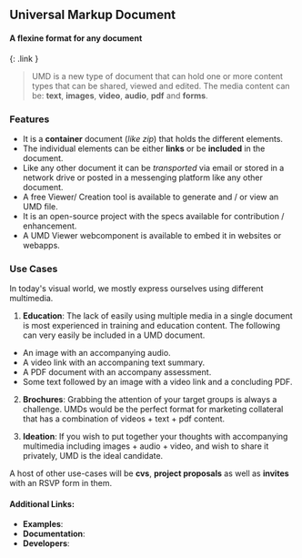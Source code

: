 ## Universal Markup Document
#### A flexine format for any document
{: .link }
<br/>
> UMD is a new type of document that can hold one or more content types that can be shared, viewed and edited. The media content can be: **text**, **images**, **video**, **audio**, **pdf** and **forms**.

### Features
* It is a **container** document (*like zip*) that holds the different elements.
* The individual elements can be either **links** or be **included** in the document.
* Like any other document it can be *transported* via email or stored in a network drive or posted in a messenging platform like any other document.
* A free Viewer/ Creation tool is available to generate and / or view an UMD file.
* It is an open-source project with the specs available for contribution / enhancement.
* A UMD Viewer webcomponent is available to embed it in websites or webapps.

### Use Cases
In today's visual world, we mostly express ourselves using different multimedia. 

1. **Education**: The lack of easily using multiple media in a single document is most experienced in training and education content. The following can very easily be included in a UMD document. 
* An image with an accompanying audio.
* A video link with an accompaning text summary.
* A PDF document with an accompany assessment.
* Some text followed by an image with a video link and a concluding PDF.

2. **Brochures**: Grabbing the attention of your target groups is always a challenge. UMDs would be the perfect format for marketing collateral that has a combination of videos + text + pdf content.

3. **Ideation**: If you wish to put together your thoughts with accompanying multimedia including images + audio + video, and wish to share it privately, UMD is the ideal candidate.

A host of other use-cases will be **cvs**, **project proposals** as well as **invites** with an RSVP form in them. 

#### Additional Links:
* **Examples**:
* **Documentation**:
* **Developers**: 
